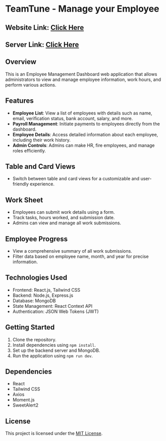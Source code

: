 # TeamTune - Manage your Employee

## Website Link: [Click Here]()
## Server Link: [Click Here]()

## Overview
This is an Employee Management Dashboard web application that allows administrators to view and manage employee information, work hours, and perform various actions.

## Features
- **Employee List**: View a list of employees with details such as name, email, verification status, bank account, salary, and more.
- **Payroll Management**: Initiate payments to employees directly from the dashboard.
- **Employee Details**: Access detailed information about each employee, including their work history.
- **Admin Controls**: Admins can make HR, fire employees, and manage roles efficiently.

## Table and Card Views
- Switch between table and card views for a customizable and user-friendly experience.

## Work Sheet
- Employees can submit work details using a form.
- Track tasks, hours worked, and submission date.
- Admins can view and manage all work submissions.

## Employee Progress
- View a comprehensive summary of all work submissions.
- Filter data based on employee name, month, and year for precise information.

## Technologies Used
- Frontend: React.js, Tailwind CSS
- Backend: Node.js, Express.js
- Database: MongoDB
- State Management: React Context API
- Authentication: JSON Web Tokens (JWT)

## Getting Started
1. Clone the repository.
2. Install dependencies using `npm install`.
3. Set up the backend server and MongoDB.
4. Run the application using `npm run dev`.

## Dependencies
- React
- Tailwind CSS
- Axios
- Moment.js
- SweetAlert2

## License
This project is licensed under the [MIT License](LICENSE).
